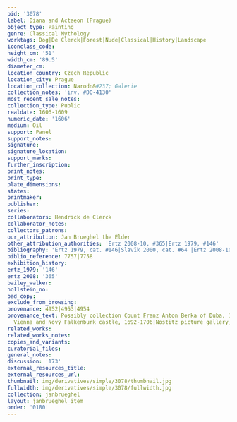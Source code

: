 ```yaml
---
pid: '3078'
label: Diana and Actaeon (Prague)
object_type: Painting
genre: Classical Mythology
worktags: Dog|De Clerck|Forest|Nude|Classical|History|Landscape
iconclass_code:
height_cm: '51'
width_cm: '89.5'
diameter_cm:
location_country: Czech Republic
location_city: Prague
location_collection: Narodn&#237; Galerie
collection_notes: 'inv. #DO-4130'
most_recent_sale_notes:
collection_type: Public
realdate: 1606-1609
numeric_date: '1606'
medium: Oil
support: Panel
support_notes:
signature:
signature_location:
support_marks:
further_inscription:
print_notes:
print_type:
plate_dimensions:
states:
printmaker:
publisher:
series:
collaborators: Hendrick de Clerck
collaborator_notes:
collectors_patrons:
our_attribution: Jan Brueghel the Elder
other_attribution_authorities: 'Ertz 2008-10, #365|Ertz 1979, #146'
bibliography: 'Ertz 1979, cat. #146|Slavïk 2000, cat. #64 |Ertz 2008-10, cat. #365'
biblio_reference: 7757|7758
exhibition_history:
ertz_1979: '146'
ertz_2008: '365'
bailey_walker:
hollstein_no:
bad_copy:
exclude_from_browsing:
provenance: 4952|4953|4954
provenance_text: Possibly collection Count Franz Anton Berka of Duba, 1649-1706|Possibly
  Vienna and Nový Falkenburk castle, 1692-1706|Nostitz picture gallery, Prague, ?1706-1945
related_works:
related_works_notes:
copies_and_variants:
curatorial_files:
general_notes:
discussion: '173'
external_resources_title:
external_resources_url:
thumbnail: img/derivatives/simple/3078/thumbnail.jpg
fullwidth: img/derivatives/simple/3078/fullwidth.jpg
collection: janbrueghel
layout: janbrueghel_item
order: '0180'
---
```

